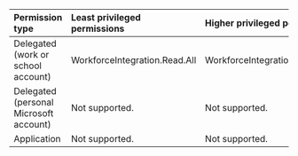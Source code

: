 |Permission type|Least privileged permissions|Higher privileged permissions|
|:---|:---|:---|
|Delegated (work or school account)|WorkforceIntegration.Read.All|WorkforceIntegration.ReadWrite.All|
|Delegated (personal Microsoft account)|Not supported.|Not supported.|
|Application|Not supported.|Not supported.|